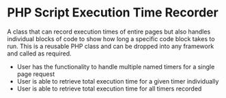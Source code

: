 # PHP Script Execution Time Recorder
A class that can record execution times of entire pages but also handles individual blocks of code to show how long a specific code block takes to run. This is a reusable PHP class and can be dropped into any framework and called as required.
- User has the functionality to handle multiple named timers for a single page request
- User is able to retrieve total execution time for a given timer individually
- User is able to retrieve total execution time for all timers recorded
